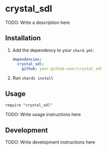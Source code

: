 # crystal_sdl

TODO: Write a description here

## Installation

1. Add the dependency to your `shard.yml`:

   ```yaml
   dependencies:
     crystal_sdl:
       github: your-github-user/crystal_sdl
   ```

2. Run `shards install`

## Usage

```crystal
require "crystal_sdl"
```

TODO: Write usage instructions here

## Development

TODO: Write development instructions here

